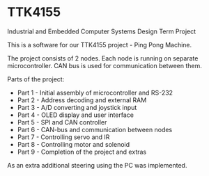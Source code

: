 # TTK4155
Industrial and Embedded Computer Systems Design Term Project

This is a software for our TTK4155 project - Ping Pong Machine. 

The project consists of 2 nodes. Each node is running on separate microcontroller. CAN bus is used for communication between them.

Parts of the project:

* Part 1 - Initial assembly of microcontroller and RS-232
* Part 2 - Address decoding and external RAM
* Part 3 - A/D converting and joystick input
* Part 4 - OLED display and user interface
* Part 5 - SPI and CAN controller
* Part 6 - CAN-bus and communication between nodes
* Part 7 - Controlling servo and IR
* Part 8 - Controlling motor and solenoid
* Part 9 - Completion of the project and extras

As an extra additional steering using the PC was implemented.
